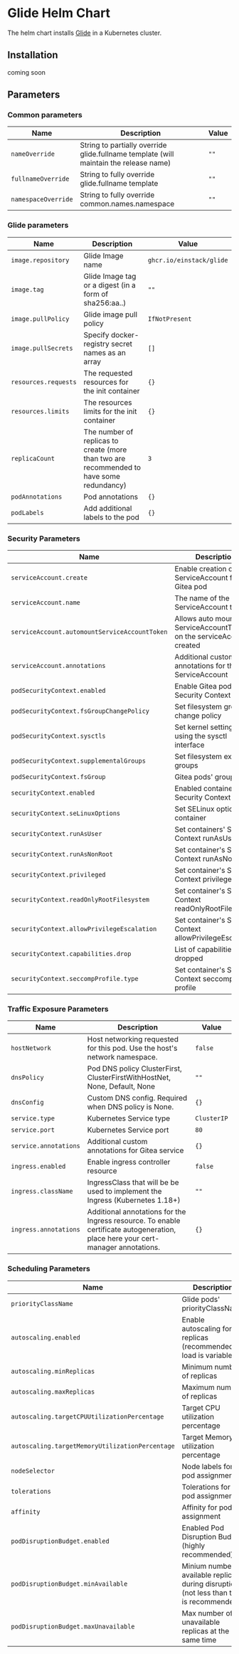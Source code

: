 # Glide Helm Chart

The helm chart installs [Glide](https://github.com/EinStack/glide/) in a Kubernetes cluster.

## Installation

coming soon

## Parameters

### Common parameters

| Name                | Description                                                                           | Value |
| ------------------- | ------------------------------------------------------------------------------------- | ----- |
| `nameOverride`      | String to partially override glide.fullname template (will maintain the release name) | `""`  |
| `fullnameOverride`  | String to fully override glide.fullname template                                      | `""`  |
| `namespaceOverride` | String to fully override common.names.namespace                                       | `""`  |

### Glide parameters

| Name                 | Description                                                                              | Value                    |
| -------------------- | ---------------------------------------------------------------------------------------- | ------------------------ |
| `image.repository`   | Glide Image name                                                                         | `ghcr.io/einstack/glide` |
| `image.tag`          | Glide Image tag or a digest (in a form of sha256:aa..)                                   | `""`                     |
| `image.pullPolicy`   | Glide image pull policy                                                                  | `IfNotPresent`           |
| `image.pullSecrets`  | Specify docker-registry secret names as an array                                         | `[]`                     |
| `resources.requests` | The requested resources for the init container                                           | `{}`                     |
| `resources.limits`   | The resources limits for the init container                                              | `{}`                     |
| `replicaCount`       | The number of replicas to create (more than two are recommended to have some redundancy) | `3`                      |
| `podAnnotations`     | Pod annotations                                                                          | `{}`                     |
| `podLabels`          | Add additional labels to the pod                                                         | `{}`                     |

### Security Parameters

| Name                                          | Description                                                            | Value            |
| --------------------------------------------- | ---------------------------------------------------------------------- | ---------------- |
| `serviceAccount.create`                       | Enable creation of ServiceAccount for Gitea pod                        | `true`           |
| `serviceAccount.name`                         | The name of the ServiceAccount to use.                                 | `""`             |
| `serviceAccount.automountServiceAccountToken` | Allows auto mount of ServiceAccountToken on the serviceAccount created | `false`          |
| `serviceAccount.annotations`                  | Additional custom annotations for the ServiceAccount                   | `{}`             |
| `podSecurityContext.enabled`                  | Enable Gitea pods' Security Context                                    | `true`           |
| `podSecurityContext.fsGroupChangePolicy`      | Set filesystem group change policy                                     | `Always`         |
| `podSecurityContext.sysctls`                  | Set kernel settings using the sysctl interface                         | `[]`             |
| `podSecurityContext.supplementalGroups`       | Set filesystem extra groups                                            | `[]`             |
| `podSecurityContext.fsGroup`                  | Gitea pods' group ID                                                   | `1001`           |
| `securityContext.enabled`                     | Enabled containers' Security Context                                   | `true`           |
| `securityContext.seLinuxOptions`              | Set SELinux options in container                                       | `nil`            |
| `securityContext.runAsUser`                   | Set containers' Security Context runAsUser                             | `1001`           |
| `securityContext.runAsNonRoot`                | Set container's Security Context runAsNonRoot                          | `true`           |
| `securityContext.privileged`                  | Set container's Security Context privileged                            | `false`          |
| `securityContext.readOnlyRootFilesystem`      | Set container's Security Context readOnlyRootFilesystem                | `true`           |
| `securityContext.allowPrivilegeEscalation`    | Set container's Security Context allowPrivilegeEscalation              | `false`          |
| `securityContext.capabilities.drop`           | List of capabilities to be dropped                                     | `["ALL"]`        |
| `securityContext.seccompProfile.type`         | Set container's Security Context seccomp profile                       | `RuntimeDefault` |

### Traffic Exposure Parameters

| Name                  | Description                                                                                                                      | Value       |
| --------------------- | -------------------------------------------------------------------------------------------------------------------------------- | ----------- |
| `hostNetwork`         | Host networking requested for this pod. Use the host's network namespace.                                                        | `false`     |
| `dnsPolicy`           | Pod DNS policy ClusterFirst, ClusterFirstWithHostNet, None, Default, None                                                        | `""`        |
| `dnsConfig`           | Custom DNS config. Required when DNS policy is None.                                                                             | `{}`        |
| `service.type`        | Kubernetes Service type                                                                                                          | `ClusterIP` |
| `service.port`        | Kubernetes Service port                                                                                                          | `80`        |
| `service.annotations` | Additional custom annotations for Gitea service                                                                                  | `{}`        |
| `ingress.enabled`     | Enable ingress controller resource                                                                                               | `false`     |
| `ingress.className`   | IngressClass that will be be used to implement the Ingress (Kubernetes 1.18+)                                                    | `""`        |
| `ingress.annotations` | Additional annotations for the Ingress resource. To enable certificate autogeneration, place here your cert-manager annotations. | `{}`        |

### Scheduling Parameters

| Name                                            | Description                                                                              | Value   |
| ----------------------------------------------- | ---------------------------------------------------------------------------------------- | ------- |
| `priorityClassName`                             | Glide pods' priorityClassName                                                            | `""`    |
| `autoscaling.enabled`                           | Enable autoscaling for replicas (recommended if load is variable)                        | `false` |
| `autoscaling.minReplicas`                       | Minimum number of replicas                                                               | `3`     |
| `autoscaling.maxReplicas`                       | Maximum number of replicas                                                               | `15`    |
| `autoscaling.targetCPUUtilizationPercentage`    | Target CPU utilization percentage                                                        | `80`    |
| `autoscaling.targetMemoryUtilizationPercentage` | Target Memory utilization percentage                                                     | `""`    |
| `nodeSelector`                                  | Node labels for pod assignment.                                                          | `{}`    |
| `tolerations`                                   | Tolerations for pod assignment                                                           | `[]`    |
| `affinity`                                      | Affinity for pod assignment                                                              | `{}`    |
| `podDisruptionBudget.enabled`                   | Enabled Pod Disruption Budget (highly recommended)                                       | `true`  |
| `podDisruptionBudget.minAvailable`              | Minium number of available replicas during disruption (not less than two is recommended) | `2`     |
| `podDisruptionBudget.maxUnavailable`            | Max number of unavailable replicas at the same time                                      | `1`     |

